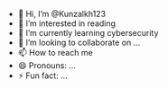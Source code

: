 - 👋 Hi, I’m @Kunzalkh123
- 👀 I’m interested in reading
- 🌱 I’m currently learning cybersecurity
- 💞️ I’m looking to collaborate on ...
- 📫 How to reach me 
- 😄 Pronouns: ...
- ⚡ Fun fact: ...

<!---
Kunzalkh123/Kunzalkh123 is a ✨ special ✨ repository because its `README.md` (this file) appears on your GitHub profile.
You can click the Preview link to take a look at your changes.
--->
